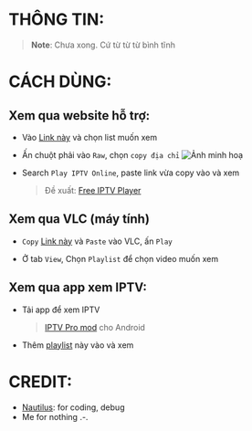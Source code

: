 # THÔNG TIN:

> **Note**: Chưa xong. Cứ từ từ từ bình tĩnh

# CÁCH DÙNG:

## Xem qua website hỗ trợ:

- Vào [Link này](https://github.com/KevinNitroG/Tai-Lieu-Dien-Tu/tree/main/m3u) và chọn list muốn xem

- Ấn chuột phải vào `Raw`, chọn `copy địa chỉ`
![Ảnh minh hoạ](https://github.com/KevinNitroG/Tai-Lieu-Dien-Tu/raw/main/img/copy%20raw%20link.png)

- Search `Play IPTV Online`, paste link vừa copy vào và xem
  > Đề xuất: [Free IPTV Player](https://freeiptvplayer.com/)

## Xem qua VLC (máy tính)

- `Copy` [Link này](https://github.com/KevinNitroG/Tai-Lieu-Dien-Tu/raw/main/T%C3%A0i%20li%E1%BB%87u%20di%E1%BB%87n%20t%E1%BB%AD.m3u) và `Paste` vào VLC, ấn `Play`

- Ở tab `View`, Chọn `Playlist` để chọn video muốn xem

## Xem qua app xem IPTV:

- Tải app để xem IPTV
  > [IPTV Pro mod](https://github.com/KevinNitroG/Public-Stuff/raw/main/Watch%20TV%20apps/IPTV_Pro_v6.1.11_b1103_armeabi-v7a_K.apk) cho Android

- Thêm [playlist]() này vào và xem

# CREDIT:

- [Nautilus](github.com/longtoZ/): for coding, debug
- Me for nothing .-.
